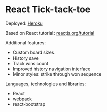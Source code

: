 # React Tick-tack-toe

Deployed: [Heroku](https://react-ticktacktoe.herokuapp.com/)

Based on React tutorial: [reactjs.org/tutorial](https://reactjs.org/tutorial/tutorial.html)

Additional features:
* Custom board sizes
* History save
* Track wins count
* Improved history navigation interface
* Minor styles: strike through won sequence

Languages, technologies and libraries:
* React
* webpack
* react-bootstrap
